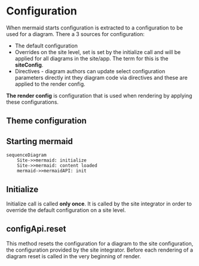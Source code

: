 # Configuration

When mermaid starts configuration is extracted to a configuration to be used for a diagram. There a 3 sources for configuration:

* The default configuration
* Overrides on the site level, set is set by the initialize call and will  be applied for all diagrams in the site/app. The term for this is the **siteConfig**.
* Directives - diagram authors can update select configuration parameters directly int they diagram code via directives and these are applied to the render config.

**The render config** is configuration that is used when rendering by applying these configurations.

## Theme configuration

## Starting mermaid

```mermaid
sequenceDiagram
	Site->>mermaid: initialize
	Site->>mermaid: content loaded
	mermaid->>mermaidAPI: init
```

## Initialize

Initialize call is called **only once**. It is called by the site integrator in order to override the default configuration on a site level.

## configApi.reset

This method resets the configuration for a diagram to the site configuration, the configuration provided by the site integrator. Before each rendering of a diagram reset is called in the very beginning of render.

##
